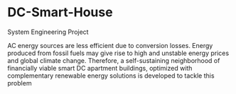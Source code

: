 # DC-Smart-House
System Engineering Project

AC energy sources are less efficient due to conversion losses. Energy produced from fossil fuels may give rise to  high and unstable energy prices and global climate change. Therefore, a self-sustaining neighborhood of  financially viable smart DC apartment buildings, optimized with complementary renewable energy solutions is developed to tackle this problem
